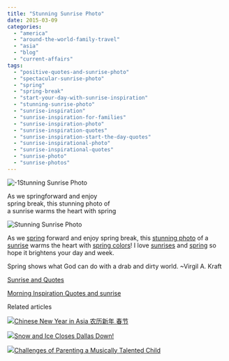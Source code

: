 ```yaml
---
title: "Stunning Sunrise Photo"
date: 2015-03-09
categories: 
  - "america"
  - "around-the-world-family-travel"
  - "asia"
  - "blog"
  - "current-affairs"
tags: 
  - "positive-quotes-and-sunrise-photo"
  - "spectacular-sunrise-photo"
  - "spring"
  - "spring-break"
  - "start-your-day-with-sunrise-inspiration"
  - "stunning-sunrise-photo"
  - "sunrise-inspiration"
  - "sunrise-inspiration-for-families"
  - "sunrise-inspiration-photo"
  - "sunrise-inspiration-quotes"
  - "sunrise-inspiration-start-the-day-quotes"
  - "sunrise-inspirational-photo"
  - "sunrise-inspirational-quotes"
  - "sunrise-photo"
  - "sunrise-photos"
---
```


![-1](https://pub-ac94b3f306b24c0dba4238943c97f2e1.r2.dev/6a00e5502a9507883301b7c75e1102970b.jpg)Stunning Sunrise Photo  
  
As we springforward and enjoy  
spring break, this stunning photo of  
a sunrise warms the heart with spring  

<!--more-->  
  
![Stunning Sunrise Photo](https://pub-ac94b3f306b24c0dba4238943c97f2e1.r2.dev/6a00e5502a9507883301b7c75e1610970b.png)  
  
As we [spring](http://soultravelers3new.local/2014/04/winter-melts-into-spring.html "spring arrives and snow melts") forward and enjoy spring break, this [stunning photo](http://soultravelers3new.local/2014/03/15-stunning-flower-photos-to-spread-springs-joy.html "stunning photos of spring flowers") of a [sunrise](http://soultravelers3new.local/2012/11/beautiful-sunrise-and-positive-quotes.html "sunrise quotes") warms the heart with [spring colors](http://soultravelers3new.local/2012/03/spring-fever-flowers-in-bloom.html "spring fever flowers in bloom")! I love [sunrises](http://soultravelers3new.local/2012/07/sunrise-sunset.html "beautiful sunrise and sunset photos") and [spring](http://soultravelers3new.local/2013/04/spring-fever-tropical-flowers-in-asia.html "spring in Asia") so hope it brightens your day and week.  
  
Spring shows what God can do with a drab and dirty world. ~Virgil A. Kraft  
  
[Sunrise and Quotes](http://soultravelers3new.local/2012/10/spectacular-sunrise-and-quote.html "spectacular sunrise and quotes")  
  
[Morning Inspiration Quotes and sunrise](http://soultravelers3new.local/2012/10/morning-inspirational-quotes-and-sunrise-photo.html "good morning inspiratioinal quotes and sunrise photo")  
  

Related articles

[![](http://i.zemanta.com/328610945_80_80.jpg)](http://soultravelers3new.local/2015/02/chinese-new-year-in-asia-%E6%98%A5%E8%8A%82.html)[Chinese New Year in Asia 农历新年 春节](http://soultravelers3new.local/2015/02/chinese-new-year-in-asia-%E6%98%A5%E8%8A%82.html)

[![](http://i.zemanta.com/329065180_80_80.jpg)](http://soultravelers3new.local/2015/02/snow-and-ice-closes-dallas-down.html)[Snow and Ice Closes Dallas Down!](http://soultravelers3new.local/2015/02/snow-and-ice-closes-dallas-down.html)

[![](http://i.zemanta.com/329726319_80_80.jpg)](http://soultravelers3new.local/2015/03/challenges-of-parenting-a-muscially-talented-child.html)[Challenges of Parenting a Musically Talented Child](http://soultravelers3new.local/2015/03/challenges-of-parenting-a-muscially-talented-child.html)
